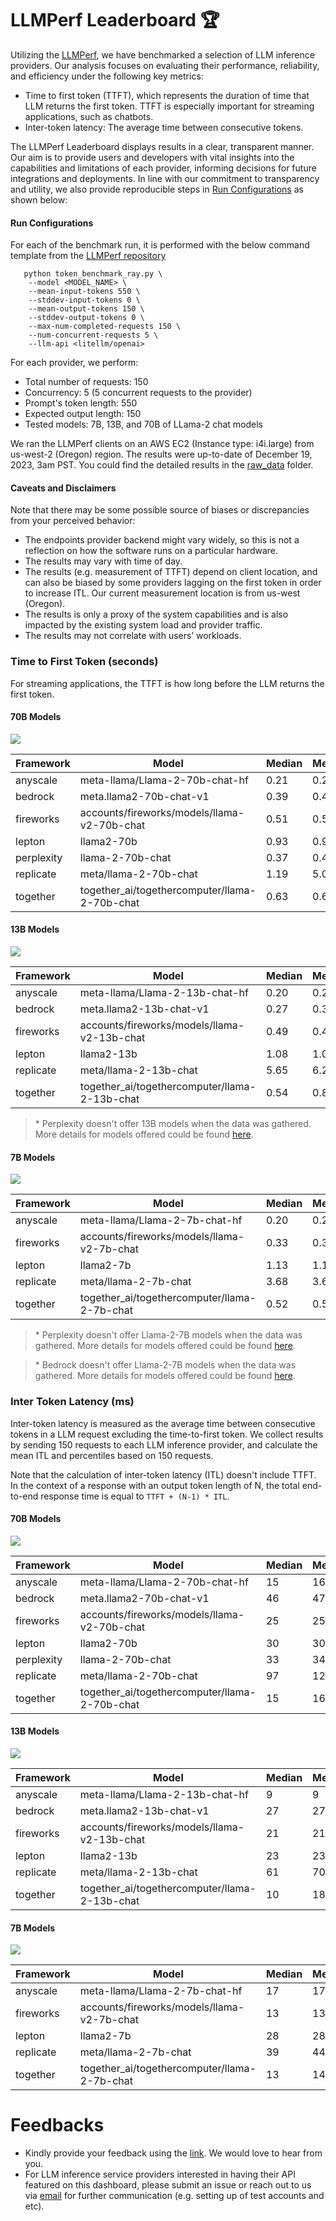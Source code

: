 # LLMPerf Leaderboard :trophy:
Utilizing the [LLMPerf](https://github.com/ray-project/llmperf), we have benchmarked a selection of LLM inference providers.
Our analysis focuses on evaluating their performance, reliability, and efficiency under the following key metrics:
- Time to first token (TTFT), which represents the duration of time that LLM returns the first token. TTFT is especially important for streaming applications, such as chatbots. 
- Inter-token latency: The average time between consecutive tokens.

The LLMPerf Leaderboard displays results in a clear, transparent manner. Our aim is to provide users and developers with vital insights into the capabilities and limitations of each provider, informing decisions for future integrations and deployments. In line with our commitment to transparency and utility, we also provide reproducible steps in [Run Configurations](#run-configurations) as shown below:

#### Run Configurations

For each of the benchmark run, it is performed with the below command template from the [LLMPerf repository](https://github.com/ray-project/llmperf)

```
   python token_benchmark_ray.py \
    --model <MODEL_NAME> \
    --mean-input-tokens 550 \
    --stddev-input-tokens 0 \
    --mean-output-tokens 150 \
    --stddev-output-tokens 0 \
    --max-num-completed-requests 150 \
    --num-concurrent-requests 5 \
    --llm-api <litellm/openai> 
```

For each provider, we perform:
- Total number of requests:     150
- Concurrency:                  5 (5 concurrent requests to the provider)
- Prompt's token length:        550
- Expected output length:       150
- Tested models:                7B, 13B, and 70B of LLama-2 chat models


We ran the LLMPerf clients on an AWS EC2 (Instance type: i4i.large) from us-west-2 (Oregon) region. The results were up-to-date of December 19, 2023, 3am PST. You could find the detailed results in the [raw_data](raw_data) folder.

#### Caveats and Disclaimers

Note that there may be some possible source of biases or discrepancies from your perceived behavior:

- The endpoints provider backend might vary widely, so this is not a reflection on how the software runs on a particular hardware.
- The results may vary with time of day.
- The results (e.g. measurement of TTFT) depend on client location, and can also be biased by some providers lagging on the first token in order to increase ITL. Our current measurement location is from us-west (Oregon).
- The results is only a proxy of the system capabilities and is also impacted by the existing system load and provider traffic.
- The results may not correlate with users’ workloads.


### Time to First Token (seconds)

For streaming applications, the TTFT is how long before the LLM returns the first token.

####  70B Models

<img src=".assets/ttft.jpg">


| Framework  | Model                                                                                                | Median  | Mean   | Min   | Max   | P25   | P75   | P95   | P99   |
|------------|------------------------------------------------------------------------------------------------------|---------|--------|-------|-------|-------|-------|-------|-------|
| anyscale   | meta-llama/Llama-2-70b-chat-hf                                                                      | 0.21    | 0.25   | 0.18  | 0.59  | 0.19  | 0.30  | 0.36  | 0.47  |
| bedrock     | meta.llama2-70b-chat-v1 |     0.39 |   0.41 |  0.29 |  0.72 |  0.37 |  0.41 |  0.54 |  0.69 |
| fireworks  | accounts/fireworks/models/llama-v2-70b-chat                                                          | 0.51    | 0.51   | 0.32  | 0.96  | 0.39  | 0.56  | 0.79  | 0.95  |
| lepton      | llama2-70b |     0.93 |    0.9 |  0.72 |  1.12 |  0.82 |  0.96 |  1.01 |   1.1 |
| perplexity | llama-2-70b-chat | 0.37 | 0.42 | 0.29 | 0.70 | 0.34 | 0.52 | 0.63 | 0.66 |
| replicate   | meta/llama-2-70b-chat |     1.19 |   5.08 |  0.97 | 71.57 |  1.03 |   1.7 | 24.23 | 63.63 |
| together   | together_ai/togethercomputer/llama-2-70b-chat                                                        | 0.63    | 0.62   | 0.46  | 0.89  | 0.55  | 0.67  | 0.77  | 0.87  |


#### 13B Models

<img src=".assets/ttft_13b.jpg">


| Framework  | Model                                           | Median    | Mean     | Min      | Max      | P25     | P75     | P95     | P99     |
|------------|-------------------------------------------------|-----------|----------|----------|----------|---------|---------|---------|---------|
| anyscale   | meta-llama/Llama-2-13b-chat-hf                  | 0.20      | 0.22     | 0.18     | 0.56     | 0.19    | 0.22    | 0.34    | 0.50    |
| bedrock     | meta.llama2-13b-chat-v1 |     0.27 |   0.33 |  0.16 |  0.77 |  0.25 |   0.3 |  0.74 |  0.76 |
| fireworks  | accounts/fireworks/models/llama-v2-13b-chat     | 0.49      | 0.47     | 0.28     | 0.66     | 0.39    | 0.54    | 0.59    | 0.65    |
| lepton      | llama2-13b |     1.08 |   1.07 |  0.82 |   1.4 |  0.95 |  1.15 |  1.24 |  1.37 |
| replicate   | meta/llama-2-13b-chat |     5.65 |   6.27 |  0.98 | 17.01 |  3.62 |  8.31 | 14.76 | 16.71 |
| together   | together_ai/togethercomputer/llama-2-13b-chat   | 0.54      | 0.89     | 0.39     | 0.91   | 0.46    | 0.60    | 0.70    | 0.81   |



> \* Perplexity doesn't offer 13B models when the data was gathered. More details for models offered could be found [here](https://docs.perplexity.ai/docs/model-cards).


#### 7B Models

<img src=".assets/ttft_7b.jpg">

| Framework | Model                                                          | Median | Mean   | Min       | Max        | P25       | P75       | P95       | P99       |
|-----------|----------------------------------------------------------------|--------|--------|-----------|------------|-----------|-----------|-----------|-----------|
| anyscale  | meta-llama/Llama-2-7b-chat-hf                                  | 0.20   | 0.23   | 0.18      | 0.50       | 0.19      | 0.23      | 0.34      | 0.46      |
| fireworks | accounts/fireworks/models/llama-v2-7b-chat                     | 0.33   | 0.33   | 0.21      | 1.09       | 0.32      | 0.34      | 0.37      | 0.88      |
| lepton      | llama2-7b |     1.13 |   1.11 |  0.88 |  1.33 |  1.04 |  1.18 |  1.29 |  1.32 |
| replicate   | meta/llama-2-7b-chat |     3.68 |   3.61 |  0.99 |   7.2 |  2.31 |  5.01 |  6.37 |  6.99 |
| together  | together_ai/togethercomputer/llama-2-7b-chat                   | 0.52   | 0.58   | 0.42      | 0.95       | 0.46      | 0.71      | 0.84      | 0.94      |


> \* Perplexity doesn't offer Llama-2-7B models when the data was gathered. More details for models offered could be found [here](https://docs.perplexity.ai/docs/model-cards).

> \* Bedrock doesn't offer Llama-2-7B models when the data was gathered. More details for models offered could be found [here](https://aws.amazon.com/bedrock/llama-2/).

### Inter Token Latency (ms)

Inter-token latency is measured as the average time between consecutive tokens in a LLM request excluding the time-to-first token. We collect results by sending 150 requests to each LLM inference provider, and calculate the mean ITL and percentiles based on 150 requests.


Note that the calculation of inter-token latency (ITL) doesn't include TTFT. In the context of a response with an output token length of N, the total end-to-end response time is equal to `TTFT + (N-1) * ITL`.

####  70B Models

<img src=".assets/itl.jpg">

| Framework  | Model                                               | Median | Mean | Min | Max  | P25 | P75 | P95 | P99 |
|------------|-----------------------------------------------------|--------|------|-----|------|-----|-----|-----|-----|
| anyscale   | meta-llama/Llama-2-70b-chat-hf                      | 15     | 16   | 11  | 43   | 13  | 17  | 23  | 39  |
| bedrock    | meta.llama2-70b-chat-v1                             | 46     | 47   | 45  | 54   | 46  | 47  | 52  | 54  |
| fireworks  | accounts/fireworks/models/llama-v2-70b-chat         | 25     | 25   | 22  | 30   | 24  | 26  | 28  | 30  |
| lepton     | llama2-70b                                          | 30     | 30   | 25  | 32   | 30  | 31  | 32  | 32  |
| perplexity | llama-2-70b-chat                                    | 33     | 34   | 23  | 112  | 32  | 35  | 38  | 41  |
| replicate  | meta/llama-2-70b-chat                               | 97     | 128  | 91  | 647  | 96  | 99  | 273 | 592 |
| together   | together_ai/togethercomputer/llama-2-70b-chat       | 15     | 16   | 13  | 40   | 15  | 16  | 19  | 23  |


####  13B Models

<img src=".assets/itl_13b.jpg">

| Framework   | Model                                             | Median | Mean | Min | Max | P25 | P75 | P95 | P99 |
|-------------|---------------------------------------------------|--------|------|-----|-----|-----|-----|-----|-----|
| anyscale    | meta-llama/Llama-2-13b-chat-hf                    | 9      | 9    | 7   | 13  | 8   | 9   | 10  | 11  |
| bedrock     | meta.llama2-13b-chat-v1                           | 27     | 27   | 26  | 30  | 26  | 27  | 30  | 30  |
| fireworks   | accounts/fireworks/models/llama-v2-13b-chat       | 21     | 21   | 19  | 23  | 21  | 21  | 22  | 22  |
| lepton      | llama2-13b                                        | 23     | 23   | 21  | 27  | 23  | 24  | 25  | 26  |
| replicate   | meta/llama-2-13b-chat                             | 61     | 70   | 28  | 179 | 49  | 86  | 140 | 151 |
| together    | together_ai/togethercomputer/llama-2-13b-chat     | 10     | 18   | 8   | 23  | 9   | 10  | 12  | 20  |


#### 7B Models

<img src=".assets/itl_7b.jpg">

| Framework | Model                                                    | Median | Mean | Min | Max  | P25 | P75 | P95 | P99 |
|-----------|----------------------------------------------------------|--------|------|-----|------|-----|-----|-----|-----|
| anyscale  | meta-llama/Llama-2-7b-chat-hf                            | 17     | 17   | 16  | 20   | 16  | 17  | 19  | 20  |
| fireworks | accounts/fireworks/models/llama-v2-7b-chat               | 13     | 13   | 12  | 19   | 13  | 13  | 14  | 17  |
| lepton    | llama2-7b                                                | 28     | 28   | 25  | 31   | 26  | 29  | 30  | 30  |
| replicate | meta/llama-2-7b-chat                                     | 39     | 44   | 13  | 576  | 24  | 50  | 61  | 189 |
| together  | together_ai/togethercomputer/llama-2-7b-chat             | 13     | 14   | 11  | 20   | 12  | 14  | 17  | 19  |



# Feedbacks

- Kindly provide your feedback using the [link](https://github.com/ray-project/llmperf-leaderboard/issues/new). We would love to hear from you.
 - For LLM inference service providers interested in having their API featured on this dashboard, please submit an issue or reach out to us via [email](mailto:endpoints-help@anyscale.com) for further communication (e.g. setting up of test accounts and etc).